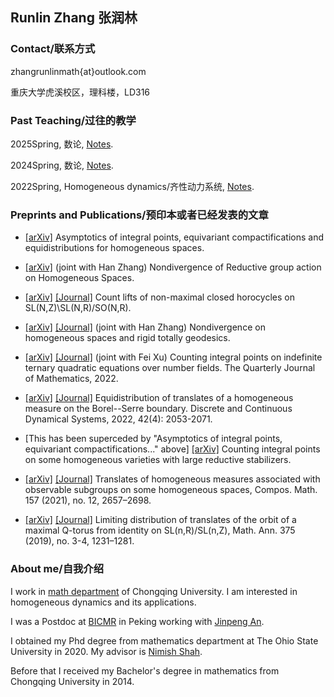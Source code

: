## Runlin Zhang 张润林

### Contact/联系方式

zhangrunlinmath{at}outlook.com

重庆大学虎溪校区，理科楼，LD316

### Past Teaching/过往的教学
2025Spring, 数论, [Notes](https://runlinzhang.github.io/2025SP_number_theory_0508.pdf?raw=true).

2024Spring, 数论, [Notes](https://runlinzhang.github.io/2024SP_EKL_Notes_0708.pdf?raw=true).

2022Spring, Homogeneous dynamics/齐性动力系统, [Notes](https://runlinzhang.github.io/DraftHomogeneous.pdf?raw=true).

### Preprints and Publications/预印本或者已经发表的文章

- [[arXiv]](https://arxiv.org/abs/2408.02325) Asymptotics of integral points, equivariant compactifications and equidistributions for homogeneous spaces.

- [[arXiv]](https://arxiv.org/abs/2209.06463) (joint with Han Zhang) Nondivergence of Reductive group action on Homogeneous Spaces.

- [[arXiv]](https://arxiv.org/abs/2111.09584) [[Journal]](https://doi.org/10.1007/s00605-022-01803-0) Count lifts of non-maximal closed horocycles on SL(N,Z)\SL(N,R)/SO(N,R).

- [[arXiv]](https://arxiv.org/abs/2111.02002) [[Journal]](https://doi.org/10.1007/s11856-024-2645-6) (joint with Han Zhang) Nondivergence on homogeneous spaces and rigid totally geodesics.

- [[arXiv]](https://arxiv.org/abs/2103.10707)  [[Journal]](https://academic.oup.com/qjmath/advance-article-abstract/doi/10.1093/qmath/haac039/6874956?utm_source=advanceaccess&utm_campaign=qjmath&utm_medium=email)  (joint with Fei Xu) Counting integral points on indefinite ternary quadratic equations over number fields.  The Quarterly Journal of Mathematics, 2022.

- [[arXiv]](https://arxiv.org/abs/2012.07468) [[Journal]](http://dx.doi.org/10.3934/dcds.2021183) Equidistribution of translates of a homogeneous measure on the Borel--Serre boundary. Discrete and Continuous Dynamical Systems, 2022, 42(4): 2053-2071.

- [This has been superceded by "Asymptotics of integral points, equivariant compactifications..." above] [[arXiv]](https://arxiv.org/abs/2012.00178) Counting integral points on some homogeneous varieties with large reductive stabilizers.

- [[arXiv]](https://arxiv.org/abs/1909.02666) [[Journal]](https://doi.org/10.1112/S0010437X21007624) Translates of homogeneous measures associated with observable subgroups on some homogeneous spaces, Compos. Math. 157 (2021), no. 12, 2657–2698. 

- [[arXiv]](https://arxiv.org/abs/1804.00226) [[Journal]](https://link.springer.com/article/10.1007%2Fs00208-019-01896-3) Limiting distribution of translates of the orbit of a maximal Q-torus from identity on SL(n,R)/SL(n,Z), Math. Ann. 375 (2019), no. 3-4, 1231–1281.
 

### About me/自我介绍

I work in [math department](http://sci.cqu.edu.cn) of Chongqing University.  I am interested in homogeneous dynamics and its applications.

I was a Postdoc at [BICMR](http://bicmr.pku.edu.cn) in Peking working with [Jinpeng An](https://www.math.pku.edu.cn/teachers/anjp/). 

I obtained my Phd degree from mathematics department at The Ohio State University in 2020.  My advisor is [Nimish Shah](https://people.math.osu.edu/shah.595/).

Before that I received my Bachelor's degree in mathematics from Chongqing University in 2014.
